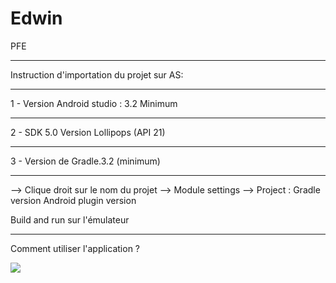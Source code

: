 # Edwin
PFE
*****************************************


Instruction d'importation du projet sur AS:


*****************************************
1 - Version Android studio : 3.2 Minimum
*****************************************
2 - SDK 5.0 Version Lollipops (API 21)
*****************************************
3 - Version de Gradle.3.2 (minimum)
*****************************************


--> Clique droit sur le nom du projet 
--> Module settings
--> Project : Gradle version
              Android plugin version
              
Build and run sur l'émulateur

*****************************************

Comment utiliser l'application ? 

![](/Volumes/Transcend/ESEO/I3/PFE/Edwin/app/src/main/res/drawable/chercher_mot.gif)
